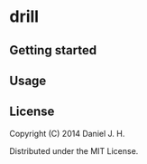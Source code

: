 # drill


## Getting started


## Usage


## License

Copyright (C) 2014 Daniel J. H.

Distributed under the MIT License.
